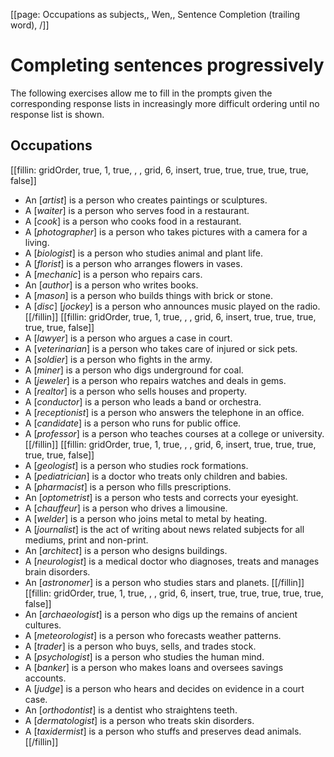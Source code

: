 [[page: Occupations as subjects,, Wen,, Sentence Completion (trailing word), /]]

# Completing sentences progressively
The following exercises allow me to fill in the prompts given the corresponding response lists in increasingly more difficult ordering until no response list is shown.
## Occupations
[[fillin: gridOrder, true, 1, true, , , grid, 6, insert, true, true, true, true, true, false]]
* An [_artist_] is a person who creates paintings or sculptures.
* A [_waiter_] is a person who serves food in a restaurant.
* A [_cook_] is a person who cooks food in a restaurant.
* A [_photographer_] is a person who takes pictures with a camera for a living.
* A [_biologist_] is a person who studies animal and plant life.
* A [_florist_] is a person who arranges flowers in vases.
* A [_mechanic_] is a person who repairs cars.
* An [_author_] is a person who writes books.
* A [_mason_] is a person who builds things with brick or stone.
* A [_disc_] [_jockey_] is a person who announces music played on the radio.
[[/fillin]]
[[fillin: gridOrder, true, 1, true, , , grid, 6, insert, true, true, true, true, true, false]]
* A [_lawyer_] is a person who argues a case in court.
* A [_veterinarian_] is a person who takes care of injured or sick pets.
* A [_soldier_] is a person who fights in the army.
* A [_miner_] is a person who digs underground for coal.
* A [_jeweler_] is a person who repairs watches and deals in gems.
* A [_realtor_] is a person who sells houses and property.
* A [_conductor_] is a person who leads a band or orchestra.
* A [_receptionist_] is a person who answers the telephone in an office.
* A [_candidate_] is a person who runs for public office.
* A [_professor_] is a person who teaches courses at a college or university.
[[/fillin]]
[[fillin: gridOrder, true, 1, true, , , grid, 6, insert, true, true, true, true, true, false]]
* A [_geologist_] is a person who studies rock formations.
* A [_pediatrician_] is a doctor who treats only children and babies.
* A [_pharmacist_] is a person who fills prescriptions.
* An [_optometrist_] is a person who tests and corrects your eyesight.
* A [_chauffeur_] is a person who drives a limousine.
* A [_welder_] is a person who joins metal to metal by heating.
* A [_journalist_]  is the act of writing about news related subjects for all mediums, print and non-print.
* An [_architect_] is a person who designs buildings.
* A [_neurologist_] is a medical doctor who diagnoses, treats and manages brain disorders.
* An [_astronomer_] is a person who studies stars and planets.
[[/fillin]]
[[fillin: gridOrder, true, 1, true, , , grid, 6, insert, true, true, true, true, true, false]]
* An [_archaeologist_] is a person who digs up the remains of ancient cultures.
* A [_meteorologist_] is a person who forecasts weather patterns.
* A [_trader_] is a person who buys, sells, and trades stock.
* A [_psychologist_] is a person who studies the human mind.
* A [_banker_] is a person who makes loans and oversees savings accounts.
* A [_judge_] is a person who hears and decides on evidence in a court case.
* An [_orthodontist_] is a dentist who straightens teeth.
* A [_dermatologist_] is a person who treats skin disorders.
* A [_taxidermist_] is a person who stuffs and preserves dead animals.
[[/fillin]]
